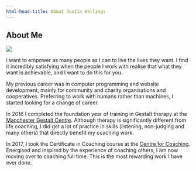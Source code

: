 ```yaml
---
html-head-title: About Justin Hellings
---
```

## About Me

<div class="about-justin-hellings-flex-container">
    <div class="box">
        <img src="/img/justin-hellings-photo.jpg">
    </div>
    <div class="box">
        <p>I want to empower as many people as I can to live the lives they want. I find it incredibly satisfying when the people I work with realise that what they want is achievable, and I want to do this for you.</p>
        <p>My previous career was in computer programming and website development, mainly for community and charity organisations and cooperatives. Preferring to work with humans rather than machines, I started looking for a change of career.</p>
        <p>In 2016  I completed the foundation year of training in Gestalt therapy at the <a href="//mgc.org.uk">Manchester Gestalt Centre</a>. Although therapy is significantly different from life coaching, I did get a lot of practice in skills (listening, non-judging and many others) that directly benefit my coaching work.</p>
        <p>In 2017, I took the Certificate in Coaching course at the <a href="//www.centreforcoaching.com/">Centre for Coaching</a>. Energised and inspired by the experience of coaching others, I am now moving over to coaching full time. This is the most rewarding work I have ever done.</p>
    </div>
</div>